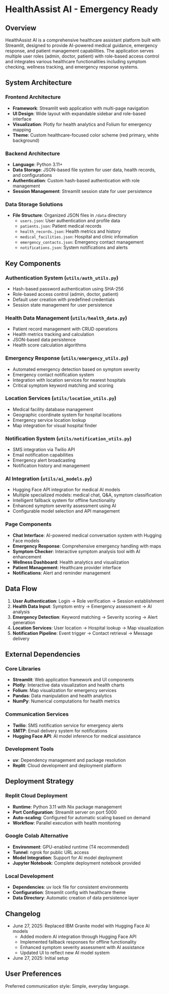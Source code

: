 # HealthAssist AI - Emergency Ready

## Overview

HealthAssist AI is a comprehensive healthcare assistant platform built with Streamlit, designed to provide AI-powered medical guidance, emergency response, and patient management capabilities. The application serves multiple user roles (admin, doctor, patient) with role-based access control and integrates various healthcare functionalities including symptom checking, wellness tracking, and emergency response systems.

## System Architecture

### Frontend Architecture
- **Framework**: Streamlit web application with multi-page navigation
- **UI Design**: Wide layout with expandable sidebar and role-based interface
- **Visualization**: Plotly for health analytics and Folium for emergency mapping
- **Theme**: Custom healthcare-focused color scheme (red primary, white background)

### Backend Architecture
- **Language**: Python 3.11+
- **Data Storage**: JSON-based file system for user data, health records, and configurations
- **Authentication**: Custom hash-based authentication with role management
- **Session Management**: Streamlit session state for user persistence

### Data Storage Solutions
- **File Structure**: Organized JSON files in `/data` directory
  - `users.json`: User authentication and profile data
  - `patients.json`: Patient medical records
  - `health_records.json`: Health metrics and history
  - `medical_facilities.json`: Hospital and clinic information
  - `emergency_contacts.json`: Emergency contact management
  - `notifications.json`: System notifications and alerts

## Key Components

### Authentication System (`utils/auth_utils.py`)
- Hash-based password authentication using SHA-256
- Role-based access control (admin, doctor, patient)
- Default user creation with predefined credentials
- Session state management for user persistence

### Health Data Management (`utils/health_data.py`)
- Patient record management with CRUD operations
- Health metrics tracking and calculation
- JSON-based data persistence
- Health score calculation algorithms

### Emergency Response (`utils/emergency_utils.py`)
- Automated emergency detection based on symptom severity
- Emergency contact notification system
- Integration with location services for nearest hospitals
- Critical symptom keyword matching and scoring

### Location Services (`utils/location_utils.py`)
- Medical facility database management
- Geographic coordinate system for hospital locations
- Emergency service location lookup
- Map integration for visual hospital finder

### Notification System (`utils/notification_utils.py`)
- SMS integration via Twilio API
- Email notification capabilities
- Emergency alert broadcasting
- Notification history and management

### AI Integration (`utils/ai_models.py`)
- Hugging Face API integration for medical AI models
- Multiple specialized models: medical chat, Q&A, symptom classification
- Intelligent fallback system for offline functionality
- Enhanced symptom severity assessment using AI
- Configurable model selection and API management

### Page Components
- **Chat Interface**: AI-powered medical conversation system with Hugging Face models
- **Emergency Response**: Comprehensive emergency handling with maps
- **Symptom Checker**: Interactive symptom analysis tool with AI enhancement
- **Wellness Dashboard**: Health analytics and visualization
- **Patient Management**: Healthcare provider interface
- **Notifications**: Alert and reminder management

## Data Flow

1. **User Authentication**: Login → Role verification → Session establishment
2. **Health Data Input**: Symptom entry → Emergency assessment → AI analysis
3. **Emergency Detection**: Keyword matching → Severity scoring → Alert generation
4. **Location Services**: User location → Hospital lookup → Map visualization
5. **Notification Pipeline**: Event trigger → Contact retrieval → Message delivery

## External Dependencies

### Core Libraries
- **Streamlit**: Web application framework and UI components
- **Plotly**: Interactive data visualization and health charts
- **Folium**: Map visualization for emergency services
- **Pandas**: Data manipulation and health analytics
- **NumPy**: Numerical computations for health metrics

### Communication Services
- **Twilio**: SMS notification service for emergency alerts
- **SMTP**: Email delivery system for notifications
- **Hugging Face API**: AI model inference for medical assistance

### Development Tools
- **uv**: Dependency management and package resolution
- **Replit**: Cloud development and deployment platform

## Deployment Strategy

### Replit Cloud Deployment
- **Runtime**: Python 3.11 with Nix package management
- **Port Configuration**: Streamlit server on port 5000
- **Auto-scaling**: Configured for automatic scaling based on demand
- **Workflow**: Parallel execution with health monitoring

### Google Colab Alternative
- **Environment**: GPU-enabled runtime (T4 recommended)
- **Tunnel**: ngrok for public URL access
- **Model Integration**: Support for AI model deployment
- **Jupyter Notebook**: Complete deployment notebook provided

### Local Development
- **Dependencies**: uv lock file for consistent environments
- **Configuration**: Streamlit config with healthcare theme
- **Data Directory**: Automatic creation of data persistence layer

## Changelog
- June 27, 2025: Replaced IBM Granite model with Hugging Face AI models
  - Added modern AI integration through Hugging Face API
  - Implemented fallback responses for offline functionality
  - Enhanced symptom severity assessment with AI assistance
  - Updated UI to reflect new AI model system
- June 27, 2025: Initial setup

## User Preferences

Preferred communication style: Simple, everyday language.